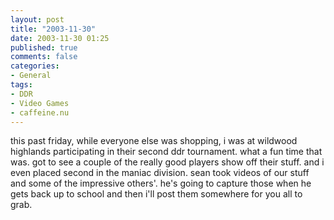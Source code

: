 ```yaml
---
layout: post
title: "2003-11-30"
date: 2003-11-30 01:25
published: true
comments: false
categories:
- General
tags:
- DDR
- Video Games
- caffeine.nu
---
```

this past friday, while everyone else was shopping, i was at wildwood highlands participating in their second ddr tournament.  what a fun time that was.  got to see a couple of the really good players show off their stuff.  and i even placed second in the maniac division.  sean took videos of our stuff and some of the impressive others'.  he's going to capture those when he gets back up to school and then i'll post them somewhere for you all to grab.

